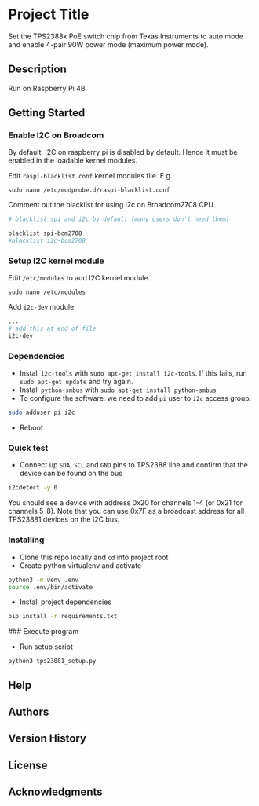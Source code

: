 # Project Title

Set the TPS2388x PoE switch chip from Texas Instruments to auto mode and enable 4-pair 90W power mode (maximum power mode).

## Description

Run on Raspberry Pi 4B.

## Getting Started

### Enable I2C on Broadcom

By default, I2C on raspberry pi is disabled by default. Hence it must be enabled in the loadable kernel modules.

Edit `raspi-blacklist.conf` kernel modules file. E.g.

```
sudo nano /etc/modprobe.d/raspi-blacklist.conf
```

Comment out the blacklist for using i2c on Broadcom2708 CPU.

```bash
# blacklist spi and i2c by default (many users don't need them)

blacklist spi-bcm2708
#blacklist i2c-bcm2708
```

### Setup I2C kernel module

Edit `/etc/modules` to add I2C kernel module.

```
sudo nano /etc/modules
```

Add `i2c-dev` module

```bash
...
# add this at end of file
i2c-dev
```

### Dependencies

- Install `i2c-tools` with `sudo apt-get install i2c-tools`. If this fails, run `sudo apt-get update` and try again.
- Install `python-smbus` with `sudo apt-get install python-smbus`
- To configure the software, we need to add `pi` user to `i2c` access group.

```bash
sudo adduser pi i2c
```

- Reboot

### Quick test

- Connect up `SDA`, `SCL` and `GND` pins to TPS2388 line and confirm that the device can be found on the bus

```bash
i2cdetect -y 0
```

You should see a device with address 0x20 for channels 1-4 (or 0x21 for channels 5-8). Note that you can use 0x7F as a broadcast address for all TPS23881 devices on the I2C bus.

### Installing

- Clone this repo locally and `cd` into project root
- Create python virtualenv and activate

```bash
python3 -m venv .env
source .env/bin/activate
```

- Install project dependencies

```bash
pip install -r requirements.txt
```

### Execute program

- Run setup script

```
python3 tps23881_setup.py
```

## Help

## Authors

## Version History

## License

## Acknowledgments

